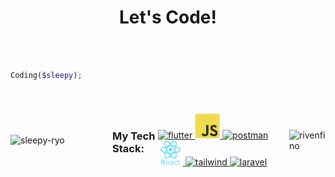 <h1 align="center">Let's Code!</h1> 
<br/>


```php

Coding($sleepy);

```


#

<div style="display: flex; justify-content: start; align-items: center;">

<a href="https://www.youtube.com/embed/pZuv1yRz0Ek?autoplay=1&start=74&end=78&modestbranding=1&showinfo=0&mute=0&fs=0&controls=0&disablekb=1&cc_load_policy=1&iv_load_policy=3&playsinline=1&color=white">
  <img 
    align="right"
    src="https://github.com/user-attachments/assets/e43e5661-f045-41c8-970c-af7583ab018a" 
    alt="sleepy-ryo" 
    style="width: 163px; height: auto;" 
  />
</a>


<h3 align="left">My Tech Stack:</h3>
<p align="left"> <a href="https://flutter.dev" target="_blank" rel="noreferrer"> <img src="https://www.vectorlogo.zone/logos/flutterio/flutterio-icon.svg" alt="flutter" width="40" height="40"/> </a> <a href="https://developer.mozilla.org/en-US/docs/Web/JavaScript" target="_blank" rel="noreferrer"> <img src="https://raw.githubusercontent.com/devicons/devicon/master/icons/javascript/javascript-original.svg" alt="javascript" width="40" height="40"/> </a> <a href="https://postman.com" target="_blank" rel="noreferrer"> <img src="https://www.vectorlogo.zone/logos/getpostman/getpostman-icon.svg" alt="postman" width="40" height="40"/> </a> <a href="https://reactjs.org/" target="_blank" rel="noreferrer"> <img src="https://raw.githubusercontent.com/devicons/devicon/master/icons/react/react-original-wordmark.svg" alt="react" width="40" height="40"/> </a> <a href="https://tailwindcss.com/" target="_blank" rel="noreferrer"> <img src="https://www.vectorlogo.zone/logos/tailwindcss/tailwindcss-icon.svg" alt="tailwind" width="40" height="40"/> </a> 
<a href="https://laravel.com/" target="_blank" rel="noreferrer"> 
  <img src="https://www.vectorlogo.zone/logos/laravel/laravel-icon.svg" alt="laravel" width="40" height="40"/> 
</a>
</p>

<p><img align="center" src="https://github-readme-stats.vercel.app/api/top-langs?username=rivenfino&hide_progress=true&show_icons=true&locale=en&layout=compact" alt="rivenfino" /></p>

</div>


##
